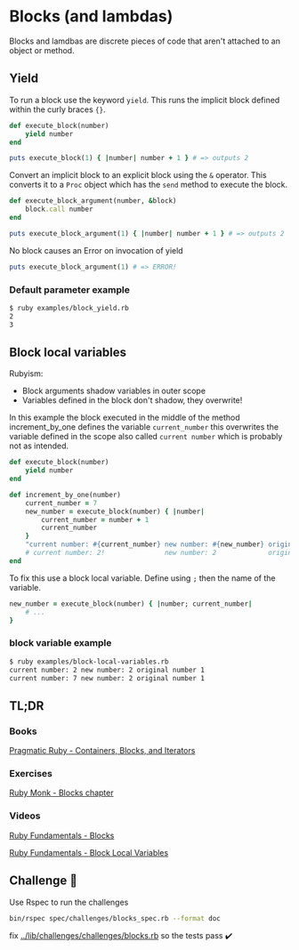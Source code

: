 # Blocks (and lambdas)

Blocks and lamdbas are discrete pieces of code that aren't attached to an object or method.

## Yield

To run a block use the keyword `yield`.  This runs the implicit block defined within the curly braces `{}`.

```ruby
def execute_block(number)
    yield number
end

puts execute_block(1) { |number| number + 1 } # => outputs 2
```

Convert an implicit block to an explicit block using the `&` operator.  This converts it to a `Proc` object which has the `send` method to execute the block.

```ruby
def execute_block_argument(number, &block)
    block.call number
end

puts execute_block_argument(1) { |number| number + 1 } # => outputs 2
```

No block causes an Error on invocation of yield

```ruby
puts execute_block_argument(1) # => ERROR!
```

### Default parameter example

```bash
$ ruby examples/block_yield.rb
2
3
```

## Block local variables

Rubyism:

- Block arguments shadow variables in outer scope
- Variables defined in the block don't shadow, they overwrite!

In this example the block executed in the middle of the method increment_by_one defines the variable `current_number` this overwrites the variable defined in the scope also called `current number` which is probably not as intended.

```ruby
def execute_block(number)
    yield number
end

def increment_by_one(number)
    current_number = 7
    new_number = execute_block(number) { |number|
        current_number = number + 1
        current_number
    }
    "current number: #{current_number} new number: #{new_number} original number #{number}"
    # current number: 2!               new number: 2             original number 1
end
```

To fix this use a block local variable.  Define using `;` then the name of the variable.

```ruby
new_number = execute_block(number) { |number; current_number|
    # ...
}
```

### block variable example

```bash
$ ruby examples/block-local-variables.rb
current number: 2 new number: 2 original number 1
current number: 7 new number: 2 original number 1
```

## TL;DR

### Books

[Pragmatic Ruby - Containers, Blocks, and Iterators](http://ruby-doc.com/docs/ProgrammingRuby/html/tut_containers.html)

### Exercises

[Ruby Monk - Blocks chapter](https://rubymonk.com/learning/books/4-ruby-primer-ascent/chapters/18-blocks)

### Videos

[Ruby Fundamentals - Blocks](https://app.pluralsight.com/player?course=ruby-fundamentals&author=alex-korban&name=ruby-fundamentals-module6&clip=1&mode=live)

[Ruby Fundamentals - Block Local Variables](https://app.pluralsight.com/player?course=ruby-fundamentals&author=alex-korban&name=ruby-fundamentals-module6&clip=2&mode=live)

## Challenge 🎠

Use Rspec to run the challenges

```bash
bin/rspec spec/challenges/blocks_spec.rb --format doc
```

fix [../lib/challenges/challenges/blocks.rb](../lib/challenges/challenges/blocks.rb) so the tests pass ✔️